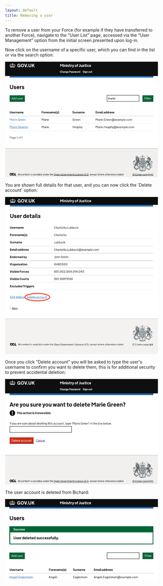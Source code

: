 ```yaml
---
layout: default
title: Removing a user
---
```


To remove a user from your Force (for example if they have transferred to another Force), navigate to the “User List” page, accessed via the “User Management” option from the initial screen presented upon log-in.

Now click on the username of a specific user, which you can find in the list or via the search option:

![User list](image1.png)

You are shown full details for that user, and you can now click the 'Delete account' option:

![Delete button](image2.png)

Once you click "Delete account" you will be asked to type the user's username to confirm you want to delete them, this is for additional security to prevent accidental deletion:

![Delete confirmation](image3.png)

The user account is deleted from Bichard:

![Deletion message](image4.png)
